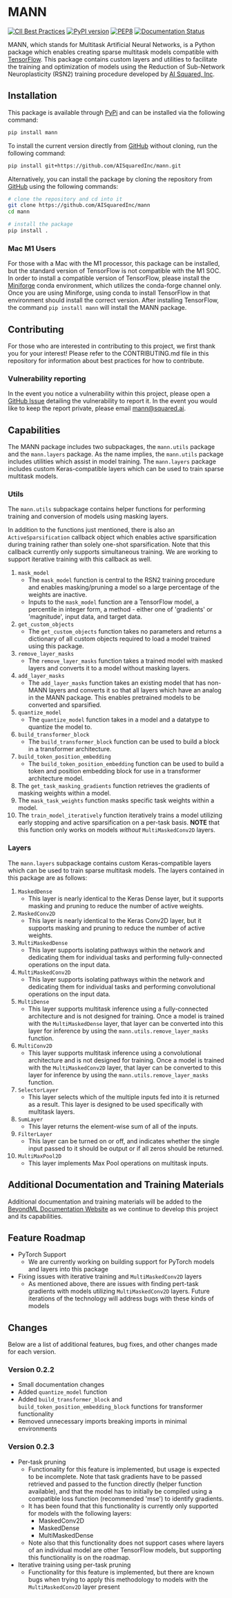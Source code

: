 # MANN

[![CII Best Practices](https://bestpractices.coreinfrastructure.org/projects/6190/badge)](https://bestpractices.coreinfrastructure.org/projects/6190)
[![PyPI version](https://badge.fury.io/py/mann.svg)](https://badge.fury.io/py/mann)
[![PEP8](https://img.shields.io/badge/code%20style-pep8-orange.svg)](https://www.python.org/dev/peps/pep-0008/)
[![Documentation Status](https://readthedocs.org/projects/pycodestyle/badge/?version=latest)](https://pycodestyle.pycqa.org/en/latest/?badge=latest)

MANN, which stands for Multitask Artificial Neural Networks, is a Python package which enables creating sparse multitask models compatible with [TensorFlow](https://tensorflow.org). This package contains custom layers and utilities to facilitate the training and optimization of models using the Reduction of Sub-Network Neuroplasticity (RSN2) training procedure developed by [AI Squared, Inc](https://squared.ai).

## Installation

This package is available through [PyPi](https://pypi.org) and can be installed via the following command:

```bash
pip install mann
```

To install the current version directly from [GitHub](https://github.com) without cloning, run the following command:

```bash
pip install git+https://github.com/AISquaredInc/mann.git
```

Alternatively, you can install the package by cloning the repository from [GitHub](https://github.com) using the following commands:

```bash
# clone the repository and cd into it
git clone https://github.com/AISquaredInc/mann
cd mann

# install the package
pip install .
```

### Mac M1 Users

For those with a Mac with the M1 processor, this package can be installed, but the standard version of TensorFlow is not compatible with the M1 SOC. In order to install a compatible version of TensorFlow, please install the [Miniforge](https://github.com/conda-forge/miniforge) conda environment, which utilizes the conda-forge channel only. Once you are using Miniforge, using conda to install TensorFlow in that environment should install the correct version. After installing TensorFlow, the command `pip install mann` will install the MANN package.

## Contributing

For those who are interested in contributing to this project, we first thank you for your interest! Please refer to the CONTRIBUTING.md file in this repository for information about best practices for how to contribute.

### Vulnerability reporting

In the event you notice a vulnerability within this project, please open a [GitHub Issue](https://github.com/Beyond-ML-Labs/mann/issues) detailing the vulnerability to report it. In the event you would like to keep the report private, please email <mann@squared.ai>.

## Capabilities

The MANN package includes two subpackages, the `mann.utils` package and the `mann.layers` package. As the name implies, the `mann.utils` package includes utilities which assist in model training. The `mann.layers` package includes custom Keras-compatible layers which can be used to train sparse multitask models.

### Utils

The `mann.utils` subpackage contains helper functions for performing training and conversion of models using masking layers.

In addition to the functions just mentioned, there is also an `ActiveSparsification` callback object which enables active sparsification during training rather than solely one-shot sparsification. Note that this callback currently only supports simultaneous training. We are working to support iterative training with this callback as well.

1. `mask_model`
    - The `mask_model` function is central to the RSN2 training procedure and enables masking/pruning a model so a large percentage of the weights are inactive.
    - Inputs to the `mask_model` function are a TensorFlow model, a percentile in integer form, a method - either one of 'gradients' or 'magnitude', input data, and target data.
2. `get_custom_objects`
    - The `get_custom_objects` function takes no parameters and returns a dictionary of all custom objects required to load a model trained using this package.
3. `remove_layer_masks`
    - The `remove_layer_masks` function takes a trained model with masked layers and converts it to a model without masking layers.
4. `add_layer_masks`
    - The `add_layer_masks` function takes an existing model that has non-MANN layers and converts it so that all layers which have an analog in the MANN package. This enables pretrained models to be converted and sparsified.
5. `quantize_model`
    - The `quantize_model` function takes in a model and a datatype to quantize the model to.
6. `build_transformer_block`
    - The `build_transformer_block` function can be used to build a block in a transformer architecture.
7. `build_token_position_embedding`
    - The `build_token_position_embedding` function can be used to build a token and position embedding block for use in a transformer architecture model.
8. The `get_task_masking_gradients` function retrieves the gradients of masking weights within a model.
9. The `mask_task_weights` function masks specific task weights within a model.
10. The `train_model_iteratively` function iteratively trains a model utilizing early stopping and active sparsification on a per-task basis. **NOTE** that this function only works on models *without* `MultiMaskedConv2D` layers.

### Layers

The `mann.layers` subpackage contains custom Keras-compatible layers which can be used to train sparse multitask models. The layers contained in this package are as follows:

1. `MaskedDense`
    - This layer is nearly identical to the Keras Dense layer, but it supports masking and pruning to reduce the number of active weights.
2. `MaskedConv2D`
    - This layer is nearly identical to the Keras Conv2D layer, but it supports masking and pruning to reduce the number of active weights.
3. `MultiMaskedDense`
    - This layer supports isolating pathways within the network and dedicating them for individual tasks and performing fully-connected operations on the input data.
4. `MultiMaskedConv2D`
    - This layer supports isolating pathways within the network and dedicating them for individual tasks and performing convolutional operations on the input data.
5. `MultiDense`
    - This layer supports multitask inference using a fully-connected architecture and is not designed for training. Once a model is trained with the `MultiMaskedDense` layer, that layer can be converted into this layer for inference by using the `mann.utils.remove_layer_masks` function.
6. `MultiConv2D`
    - This layer supports multitask inference using a convolutional architecture and is not designed for training. Once a model is trained with the `MultiMaskedConv2D` layer, that layer can be converted to this layer for inference by using the `mann.utils.remove_layer_masks` function.
7. `SelectorLayer`
    - This layer selects which of the multiple inputs fed into it is returned as a result. This layer is designed to be used specifically with multitask layers.
8. `SumLayer`
    - This layer returns the element-wise sum of all of the inputs.
9. `FilterLayer`
    - This layer can be turned on or off, and indicates whether the single input passed to it should be output or if all zeros should be returned.
10. `MultiMaxPool2D`
    - This layer implements Max Pool operations on multitask inputs.

## Additional Documentation and Training Materials

Additional documentation and training materials will be added to the [BeyondML Documentation Website](https://docs.squared.ai/projects/beyondml-labs) as we continue to develop this project and its capabilities.

## Feature Roadmap

- PyTorch Support
    - We are currently working on building support for PyTorch models and layers into this package
- Fixing issues with iterative training and `MultiMaskedConv2D` layers
    - As mentioned above, there are issues with finding pert-task gradients with models utilizing `MultiMaskedConv2D` layers.  Future iterations of the technology will address bugs with these kinds of models
    
## Changes

Below are a list of additional features, bug fixes, and other changes made for each version.

### Version 0.2.2
- Small documentation changes
- Added `quantize_model` function
- Added `build_transformer_block` and `build_token_position_embedding_block` functions for transformer functionality
- Removed unnecessary imports breaking imports in minimal environments

### Version 0.2.3
- Per-task pruning
  - Functionality for this feature is implemented, but usage is expected to be incomplete. Note that task gradients have to be passed retrieved and passed to the function directly (helper function available), and that the model has to initially be compiled using a compatible loss function (recommended 'mse') to identify gradients.
  - It has been found that this functionality is currently only supported for models with the following layers:
    - MaskedConv2D
    - MaskedDense
    - MultiMaskedDense
  - Note also that this functionality does not support cases where layers of an individual model are other TensorFlow models, but supporting this functionality is on the roadmap.
- Iterative training using per-task pruning
  - Functionality for this feature is implemented, but there are known bugs when trying to apply this methodology to models with the `MultiMaskedConv2D` layer present
